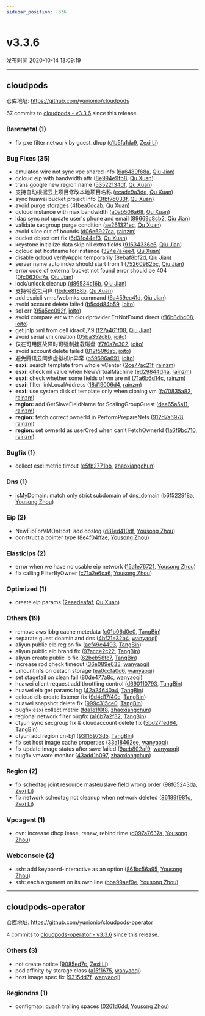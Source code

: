 ```yaml
---
sidebar_position: -336
---
```


# v3.3.6

发布时间 2020-10-14 13:09:19

-----

## cloudpods

仓库地址: https://github.com/yunionio/cloudpods

67 commits to [cloudpods - v3.3.6] since this release.

### Baremetal (1)
- fix pxe filter network by guest_dhcp ([c1b5fa1da9](https://github.com/yunionio/cloudpods/commit/c1b5fa1da93ad30f87a8b0bde083c781404c074b), [Zexi Li](mailto:zexi.li@qq.com))

### Bug Fixes (35)
- emulated wire not sync vpc shared info ([6a6489f68a](https://github.com/yunionio/cloudpods/commit/6a6489f68a6c5089da7818ccc63e2ee7c9e940db), [Qiu Jian](mailto:qiujian@yunionyun.com))
- qcloud eip with bandwidth attr ([8e994e9fb8](https://github.com/yunionio/cloudpods/commit/8e994e9fb8aebf72219824b6ba2cf1169f5f2e1c), [Qu Xuan](mailto:quxuan@yunionyun.com))
- trans google new region name ([53522134df](https://github.com/yunionio/cloudpods/commit/53522134df3b92ee93a0e9acd0c718cff5f1aedb), [Qu Xuan](mailto:quxuan@yunionyun.com))
- 支持自动根据云上项目修改本地项目名称 ([ecade9a3de](https://github.com/yunionio/cloudpods/commit/ecade9a3de63cd5374e3e201ed7df401b2d7b96f), [Qu Xuan](mailto:quxuan@yunionyun.com))
- sync huawei bucket project info ([3fbf7d033f](https://github.com/yunionio/cloudpods/commit/3fbf7d033f7392d15db9cab6e40ceab122f8cf43), [Qu Xuan](mailto:quxuan@yunionyun.com))
- avoid purge storages ([4fbea0dcab](https://github.com/yunionio/cloudpods/commit/4fbea0dcabeb7d8bb58994a3d3928064c3237320), [Qu Xuan](mailto:quxuan@yunionyun.com))
- qcloud instance with max bandwidth ([a0ab506a68](https://github.com/yunionio/cloudpods/commit/a0ab506a686cf8b38a065e88a59e8bcb3ec09b52), [Qu Xuan](mailto:quxuan@yunionyun.com))
- ldap sync not update user's phone and email ([89669c8cb2](https://github.com/yunionio/cloudpods/commit/89669c8cb2ce3b6ba4cd750f8fbaf3534bbfa80e), [Qiu Jian](mailto:qiujian@yunionyun.com))
- validate secgroup purge condition ([ae261321ec](https://github.com/yunionio/cloudpods/commit/ae261321ec0c08d1179683d1ee67270b5cde6db2), [Qu Xuan](mailto:quxuan@yunionyun.com))
- avoid slice out of bounds ([d06e6927ca](https://github.com/yunionio/cloudpods/commit/d06e6927ca744ad2dc22ba3a10eee94757b65d48), [rainzm](mailto:mjoycarry@gmail.com))
- bucket object cnt fix ([6d31c44ef3](https://github.com/yunionio/cloudpods/commit/6d31c44ef3456310754bdc8d7df38c8b17ea584d), [Qu Xuan](mailto:quxuan@yunionyun.com))
- keystone initialize data skip nil extra fields ([91634336c6](https://github.com/yunionio/cloudpods/commit/91634336c67143b629c63110c6161ed9edc79583), [Qiu Jian](mailto:qiujian@yunionyun.com))
- qcloud set hostname for instance ([324e7a7ee4](https://github.com/yunionio/cloudpods/commit/324e7a7ee482f512ebee04993ba7d4dfc88173a2), [Qu Xuan](mailto:quxuan@yunionyun.com))
- disable qcloud verifyAppId temporarily ([8ebaf8bf2d](https://github.com/yunionio/cloudpods/commit/8ebaf8bf2dfd899bfc4c31992ff5910eef56d00f), [Qiu Jian](mailto:qiujian@yunionyun.com))
- server name auto index should start from 1 ([75260982bc](https://github.com/yunionio/cloudpods/commit/75260982bc636e900402ad9568ef6c9647d97eb0), [Qiu Jian](mailto:qiujian@yunionyun.com))
- error code of external bucket not found error should be 404 ([0fc0630c7a](https://github.com/yunionio/cloudpods/commit/0fc0630c7a10d9ad4ff98888ba86ef6d2738d5df), [Qiu Jian](mailto:qiujian@yunionyun.com))
- lock/unlock cleanup ([d86534c16b](https://github.com/yunionio/cloudpods/commit/d86534c16bb90f9de18e7b650d2cd7213d4f7679), [Qiu Jian](mailto:qiujian@yunionyun.com))
- 支持带宽包用户 ([1bdce8f88b](https://github.com/yunionio/cloudpods/commit/1bdce8f88b60b0c15122551cc2a1522ec44aee29), [Qu Xuan](mailto:quxuan@yunionyun.com))
- add esxicli vmrc/webmks command ([6a459ec41d](https://github.com/yunionio/cloudpods/commit/6a459ec41d98696d779c951d2635e6edfbf220bf), [Qiu Jian](mailto:qiujian@yunionyun.com))
- avoid account delete failed ([b5cdd84b59](https://github.com/yunionio/cloudpods/commit/b5cdd84b59f84c6723287228186c753f0dae6a85), [ioito](mailto:quxuan@yunionyun.com))
- sql err ([95a5ec092f](https://github.com/yunionio/cloudpods/commit/95a5ec092fe866f0c547d1e6845f21f0d18649dc), [ioito](mailto:quxuan@yunionyun.com))
- avoid compare err with cloudprovider.ErrNotFound direct ([f16b8dbc08](https://github.com/yunionio/cloudpods/commit/f16b8dbc08f5638e62fcac26ea324cf5f76c694d), [ioito](mailto:quxuan@yunionyun.com))
- get jnlp xml from dell idrac6,7,9 ([f27a461f08](https://github.com/yunionio/cloudpods/commit/f27a461f08f10c990d38f60a1f3b5c10009fa7ad), [Qiu Jian](mailto:qiujian@yunionyun.com))
- avoid serial vm creation ([05ba352c8b](https://github.com/yunionio/cloudpods/commit/05ba352c8ba3c3396419c7b040a691beae98ffeb), [ioito](mailto:quxuan@yunionyun.com))
- 仅在可用区故障时可强制挂载磁盘 ([f7f0a7e302](https://github.com/yunionio/cloudpods/commit/f7f0a7e3022aa70891b03db6d200f76e7e134cbd), [ioito](mailto:quxuan@yunionyun.com))
- avoid account delete failed ([812f50f6a5](https://github.com/yunionio/cloudpods/commit/812f50f6a55f03770258f2f486a47ecf3a2fc50a), [ioito](mailto:quxuan@yunionyun.com))
- 避免腾讯云同步虚拟机ip异常 ([b59696a691](https://github.com/yunionio/cloudpods/commit/b59696a691dfcee0eb38b13f0aa63cce1e1801bc), [ioito](mailto:quxuan@yunionyun.com))
- **esxi:** search template from whole vCenter ([2ce77ac21f](https://github.com/yunionio/cloudpods/commit/2ce77ac21fcc4660036477bf203111f07ba61108), [rainzm](mailto:mjoycarry@gmail.com))
- **esxi:** check nil value when NewVirtualMachine ([ed29844d4a](https://github.com/yunionio/cloudpods/commit/ed29844d4a9fe486a89cfb8c1f59fd3100a67364), [rainzm](mailto:mjoycarry@gmail.com))
- **esxi:** check whether some fields of vm are nil ([71a6b6d14c](https://github.com/yunionio/cloudpods/commit/71a6b6d14ca6e8572f4a51e430b9bc676e33723c), [rainzm](mailto:mjoycarry@gmail.com))
- **esxi:** filter linkLocalAddress ([18d19006d4](https://github.com/yunionio/cloudpods/commit/18d19006d40b1ce81589208dfb5bcb82750241dd), [rainzm](mailto:mjoycarry@gmail.com))
- **esxi:** use system disk of template only when cloning vm ([fa70835a82](https://github.com/yunionio/cloudpods/commit/fa70835a82c320a45c04cc6db301f3b19982b3a4), [rainzm](mailto:mjoycarry@gmail.com))
- **region:** add GetSlaveFieldName for ScalingGroupGuest ([dea65a5a11](https://github.com/yunionio/cloudpods/commit/dea65a5a111f926b49bda659b5e319f904dc4dd2), [rainzm](mailto:mjoycarry@gmail.com))
- **region:** fetch correct ownerId in PerformPrepareNets ([912d7a6978](https://github.com/yunionio/cloudpods/commit/912d7a6978a1222dbae9e476a77cd84d2430fd0e), [rainzm](mailto:mjoycarry@gmail.com))
- **region:** set ownerId as userCred when can't FetchOwnerId ([1a6f9bc710](https://github.com/yunionio/cloudpods/commit/1a6f9bc7102af221a3d1d94479a8192b66c6fbfb), [rainzm](mailto:mjoycarry@gmail.com))

### Bugfix (1)
- collect esxi metric timout ([e5fb2771bb](https://github.com/yunionio/cloudpods/commit/e5fb2771bb0e2e5ec736431199e4dca87110cadc), [zhaoxiangchun](mailto:1422928955@qq.com))

### Dns (1)
- isMyDomain: match only strict subdomain of dns_domain ([b6f5229f8a](https://github.com/yunionio/cloudpods/commit/b6f5229f8a46bd9169fb816ecd10694a07753319), [Yousong Zhou](mailto:zhouyousong@yunionyun.com))

### Eip (2)
- NewEipForVMOnHost: add opslog ([d81ed410df](https://github.com/yunionio/cloudpods/commit/d81ed410df114d9e4fb69c08194d0bb804069824), [Yousong Zhou](mailto:zhouyousong@yunionyun.com))
- construct a pointer type ([8e4f04ffae](https://github.com/yunionio/cloudpods/commit/8e4f04ffae335a120fe8fdb3b408685be1a9cd42), [Yousong Zhou](mailto:zhouyousong@yunionyun.com))

### Elasticips (2)
- error when we have no usable eip network ([15a1e76721](https://github.com/yunionio/cloudpods/commit/15a1e76721121d34c33192baf5da3492d77fcf74), [Yousong Zhou](mailto:zhouyousong@yunionyun.com))
- fix calling FilterByOwner ([c71a2e6ca6](https://github.com/yunionio/cloudpods/commit/c71a2e6ca6253a4f367d54283cc22e9f64b81d24), [Yousong Zhou](mailto:zhouyousong@yunionyun.com))

### Optimized (1)
- create eip params ([2eaedeafaf](https://github.com/yunionio/cloudpods/commit/2eaedeafaf87882346c92816475acb45cc05a6f4), [Qu Xuan](mailto:quxuan@yunionyun.com))

### Others (19)
- remove aws lbbg cache metedata ([c01b06d0e0](https://github.com/yunionio/cloudpods/commit/c01b06d0e0bf175ad097a71a8552ed502d5f1d82), [TangBin](mailto:tangbin@yunion.cn))
- separate guest doamin and dns ([4bf21e32b4](https://github.com/yunionio/cloudpods/commit/4bf21e32b44d344f7566e852472e76517a5ba0a8), [wanyaoqi](mailto:wanyaoqi@yunionyun.com))
- aliyun public elb region fix ([acf49c4493](https://github.com/yunionio/cloudpods/commit/acf49c449311003c3fb4778358bb6bbc2cff11b3), [TangBin](mailto:tangbin@yunion.cn))
- aliyun public elb brand fix ([97acce2c22](https://github.com/yunionio/cloudpods/commit/97acce2c22eb09484dce100b9f0ae898f5115e7f), [TangBin](mailto:tangbin@yunion.cn))
- aliyun create public lb fix ([62beb58fc7](https://github.com/yunionio/cloudpods/commit/62beb58fc7b5025e15b046d4bb33b359fe957778), [TangBin](mailto:tangbin@yunion.cn))
- increase rbd check timeout ([36e089e633](https://github.com/yunionio/cloudpods/commit/36e089e633d3726bf00b5a5724707bcf1b8eeeba), [wanyaoqi](mailto:wanyaoqi@yunionyun.com))
- umount nfs on detach storage ([ea0ccfa0d6](https://github.com/yunionio/cloudpods/commit/ea0ccfa0d6d1e2d344532a7a5a44ea6d3e92dc42), [wanyaoqi](mailto:wanyaoqi@yunionyun.com))
- set stagefail on clean fail ([80de477a8c](https://github.com/yunionio/cloudpods/commit/80de477a8cf9cb4b825e5eae58695ecbeb68c0bd), [wanyaoqi](mailto:wanyaoqi@yunionyun.com))
- huawei client request add throttling control ([d690110793](https://github.com/yunionio/cloudpods/commit/d6901107938e88aca91fac084831d664fe0624e4), [TangBin](mailto:tangbin@yunion.cn))
- huawei elb get params log ([42a24640a4](https://github.com/yunionio/cloudpods/commit/42a24640a4a64926b9f548a23d67a2b93ef875f9), [TangBin](mailto:tangbin@yunion.cn))
- qcloud elb create listener fix ([9d4d17f40c](https://github.com/yunionio/cloudpods/commit/9d4d17f40cfaacfd8c83642faf681888620d704e), [TangBin](mailto:tangbin@yunion.cn))
- huawei snapshot delete fix ([999c315ce0](https://github.com/yunionio/cloudpods/commit/999c315ce03ebb96c6b50d74d63c8e46f7fe340a), [TangBin](mailto:tangbin@yunion.cn))
- bugfix:esxi collect metric ([fda1e1f0f8](https://github.com/yunionio/cloudpods/commit/fda1e1f0f8ce03f97bd53a6657576d6f7c00749e), [zhaoxiangchun](mailto:1422928955@qq.com))
- regional network filter bugfix ([a16b7a2f32](https://github.com/yunionio/cloudpods/commit/a16b7a2f32ac3eeb9e73c9addfe5ba66f7068788), [TangBin](mailto:tangbin@yunion.cn))
- ctyun sync secgroup fix & cloudaccount delete fix ([5bd27fed64](https://github.com/yunionio/cloudpods/commit/5bd27fed644d07bc9ad673c509a8d46f07de0cc6), [TangBin](mailto:tangbin@yunion.cn))
- ctyun add region cn-bj1 ([93f16973d5](https://github.com/yunionio/cloudpods/commit/93f16973d5ab332ad06486ca0b5f01a9daf856a0), [TangBin](mailto:tangbin@yunion.cn))
- fix set host image cache properties ([33a18462ee](https://github.com/yunionio/cloudpods/commit/33a18462ee1b21d944a949d2caa8969ae57cd299), [wanyaoqi](mailto:wanyaoqi@yunionyun.com))
- fix update image status after save failed ([9aeb802af9](https://github.com/yunionio/cloudpods/commit/9aeb802af9e2f5b618e0201bd0c4f5a1e842a152), [wanyaoqi](mailto:wanyaoqi@yunionyun.com))
- bugfix vmware monitor ([43add1b097](https://github.com/yunionio/cloudpods/commit/43add1b097b01eb0cfa63eaf95336691871c6d5c), [zhaoxiangchun](mailto:1422928955@qq.com))

### Region (2)
- fix schedtag joint resource master/slave field wrong order ([98f65243da](https://github.com/yunionio/cloudpods/commit/98f65243da684ed55e1cf464fee1b44c377a7a06), [Zexi Li](mailto:zexi.li@qq.com))
- fix network schedtag not cleanup when network deleted ([86189f981c](https://github.com/yunionio/cloudpods/commit/86189f981c2d4cf3dabd00ed90e08c5093332281), [Zexi Li](mailto:zexi.li@qq.com))

### Vpcagent (1)
- ovn: increase dhcp lease, renew, rebind time ([d097a7637a](https://github.com/yunionio/cloudpods/commit/d097a7637a2c6f2604a1363942e080c96a8b29ac), [Yousong Zhou](mailto:zhouyousong@yunionyun.com))

### Webconsole (2)
- ssh: add keyboard-interactive as an option ([861bc56a95](https://github.com/yunionio/cloudpods/commit/861bc56a95bd69affd9a56cde2f8500c89e7c3e3), [Yousong Zhou](mailto:zhouyousong@yunionyun.com))
- ssh: each argument on its own line ([bba99aef9e](https://github.com/yunionio/cloudpods/commit/bba99aef9eed7f709e5186f19d49b2bfbf8cccaf), [Yousong Zhou](mailto:zhouyousong@yunionyun.com))

[cloudpods - v3.3.6]: https://github.com/yunionio/cloudpods/compare/v3.3.5...v3.3.6
-----

## cloudpods-operator

仓库地址: https://github.com/yunionio/cloudpods-operator

4 commits to [cloudpods-operator - v3.3.6] since this release.

### Others (3)
- not create notice ([9085ed7c](https://github.com/yunionio/cloudpods-operator/commit/9085ed7c8790f1e5b340de5346ff3b45c67d050d), [Zexi Li](mailto:zexi.li@qq.com))
- pod affinity by storage class ([a15f1675](https://github.com/yunionio/cloudpods-operator/commit/a15f16754a024c10ede5bc8c1c86a1fd7979101b), [wanyaoqi](mailto:wanyaoqi@yunionyun.com))
- host image spec fix ([9315dd7f](https://github.com/yunionio/cloudpods-operator/commit/9315dd7f5b3ac2a14dc8e0e933ae8f0086e2376e), [wanyaoqi](mailto:wanyaoqi@yunionyun.com))

### Regiondns (1)
- configmap: quash trailing spaces ([0261d6dd](https://github.com/yunionio/cloudpods-operator/commit/0261d6dde8a1183ef8bd362270f4396816529374), [Yousong Zhou](mailto:zhouyousong@yunionyun.com))

[cloudpods-operator - v3.3.6]: https://github.com/yunionio/cloudpods-operator/compare/v3.3.5...v3.3.6
